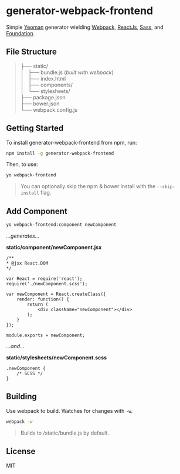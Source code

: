 generator-webpack-frontend
==========================
Simple [Yeoman](http://yeoman.io) generator wielding [Webpack](http://webpack.github.io/), [ReactJs](http://facebook.github.io/react/), [Sass](http://sass-lang.com), and [Foundation](http://foundation.zurb.com).

## File Structure

> ├── static/		 
> │   ├── bundle.js (_built with webpack_) 	 
> │   ├── index.html	
> │   ├── components/	
> │   └── stylesheets/	
> ├── package.json	 
> ├── bower.json       
> └── webpack.config.js

## Getting Started

To install generator-webpack-frontend from npm, run:

```bash
npm install -g generator-webpack-frontend
```


Then, to use:

```bash
yo webpack-frontend
```

> You can optionally skip the npm & bower install with the `--skip-install` flag.

## Add Component

```bash		
yo webpack-frontend:component newComponent
```

_...generates..._

__static/component/newComponent.jsx__

	/**
	* @jsx React.DOM
	*/

	var React = require('react');
	require('./newComponent.scss');
	
	var newComponent = React.createClass({
		render: function() {
			return (
				<div className="newComponent"></div>
			);
		}
	});
	
	module.exports = newComponent;

_...and..._

__static/stylesheets/newComponent.scss__

	.newComponent {
		/* SCSS */
	}

## Building
Use webpack to build. Watches for changes with ```-w```.

```bash
webpack -w
```

> Builds to /static/bundle.js by default.


## License

MIT